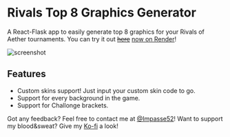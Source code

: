 # Rivals Top 8 Graphics Generator


A React-Flask app to easily generate top 8 graphics for your Rivals of Aether tournaments. You can try it out ~~[here](https://roa-top8-graphics-generator.herokuapp.com/)~~ [now on Render](https://rivals-top8-results.onrender.com/)!

![screenshot](https://i.imgur.com/HvBK4Jx.png)

## Features
- Custom skins support! Just input your custom skin code to go.
- Support for every background in the game.
- Support for Challonge brackets.


Got any feedback? Feel free to contact me at [@Impasse52](https://twitter.com/Impasse52)! Want to support my blood&sweat? Give my [Ko-fi](https://ko-fi.com/impasse52) a look!
